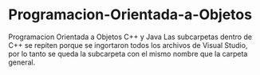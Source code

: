 # Programacion-Orientada-a-Objetos
Programacion Orientada a Objetos C++ y Java
Las subcarpetas dentro de C++ se repiten porque se ingortaron todos los archivos de Visual Studio, por lo tanto se queda 
la subcarpeta con el mismo nombre que la carpeta general.
